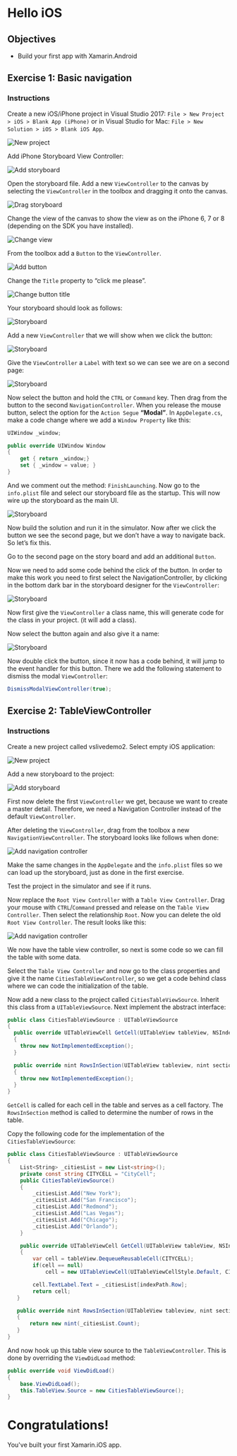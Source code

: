 # Hello iOS

## Objectives
- Build your first app with Xamarin.Android

## Exercise 1: Basic navigation
### Instructions
Create a new iOS/iPhone project in Visual Studio 2017: `File > New Project > iOS > Blank App (iPhone)` or in Visual Studio for Mac: `File > New Solution > iOS > Blank iOS App`.

![New project](./images/ios01.png)

Add iPhone Storyboard View Controller:

![Add storyboard](./images/ios02.png)

Open the storyboard file. Add a new `ViewController` to the canvas by selecting the `ViewController` in the toolbox and dragging it onto the canvas.

![Drag storyboard](./images/ios03.png)

Change the view of the canvas to show the view as on the iPhone 6, 7 or 8 (depending on the SDK you have installed).

![Change view](./images/ios04.png)

From the toolbox add a `Button` to the `ViewController`.

![Add button](./images/ios05.png)

Change the `Title` property to “click me please”.

![Change button title](./images/ios06.png)

Your storyboard should look as follows:

![Storyboard](./images/ios07.png)

Add a new `ViewController` that we will show when we click the button:	

![Storyboard](./images/ios08.png)

Give the `ViewController` a `Label` with text so we can see we are on a second page:

![Storyboard](./images/ios09.png)

Now select the button and hold the `CTRL` or `Command` key. Then drag from the button to the second `NavigationController`. When you release the mouse button, select the option for the `Action Segue` **“Modal”**. In `AppDelegate.cs`, make a code change where we add a `Window Property` like this:

```csharp
UIWindow _window;

public override UIWindow Window
{
    get { return _window;}
    set { _window = value; }
}
```

And we comment out the method: `FinishLaunching`. Now go to the `info.plist` file and select our storyboard file as the startup. This will now wire up the storyboard as the main UI.

![Storyboard](./images/ios10.png)

Now build the solution and run it in the simulator. Now after we click the button we see the second page, but we don’t have a way to navigate back. So let’s fix this.

Go to the second page on the story board and add an additional `Button`.

Now we need to add some code behind the click of the button. In order to make this work you need to first select the NavigationController, by clicking in the bottom dark bar in the storyboard designer for the `ViewController`:

![Storyboard](./images/ios11.png)

Now first give the `ViewController` a class name, this will generate code for the class in your project. (it will add a class).

Now select the button again and also give it a name:

![Storyboard](./images/ios12.png)

 Now double click the button, since it now has a code behind, it will jump to the event handler for this button. There we add the following statement to dismiss the modal `ViewController`:

 ```csharp
DismissModalViewController(true);
 ```

## Exercise 2: TableViewController
### Instructions

Create a new project called vslivedemo2.
Select empty iOS application:

![New project](./images/ios21.png)

Add a new storyboard to the project: 

![Add storyboard](./images/ios22.png)

First now delete the first `ViewController` we get, because we want to create a master detail. Therefore, we need a Navigation Controller instead of the default `ViewController`.

After deleting the `ViewController`, drag from the toolbox a new `NavigationViewController`. The storyboard looks like follows when done:

![Add navigation controller](./images/ios23.png)

Make the same changes in the `AppDelegate` and the `info.plist` files so we can load up the storyboard, just as done in the first exercise.

Test the project in the simulator and see if it runs. 

Now replace the `Root View Controller` with a `Table View Controller`. Drag your mouse with `CTRL`/`Command` pressed and release on the `Table View Controller`. Then select the relationship `Root`. Now you can delete the old `Root View Controller`. The result looks like this:

![Add navigation controller](./images/ios24.png)

We now have the table view controller, so next is some code so we can fill the table with some data.

Select the `Table View Controller` and now go to the class properties and give it the name `CitiesTableViewController`, so we get a code behind class where we can code the initialization of the table.

Now add a new class to the project called `CitiesTableViewSource`. Inherit this class from a `UITableViewSource`. Next implement the abstract interface:

```csharp
public class CitiesTableViewSource : UITableViewSource 
{
  public override UITableViewCell GetCell(UITableView tableView, NSIndexPath indexPath)
  {
    throw new NotImplementedException();
  }

  public override nint RowsInSection(UITableView tableview, nint section)
  {
    throw new NotImplementedException();
  }
}
```

`GetCell` is called for each cell in the table and serves as a cell factory. The `RowsInSection` method is called to determine the number of rows in the table.

Copy the following code for the implementation of the `CitiesTableViewSource`:

```csharp
public class CitiesTableViewSource : UITableViewSource
{
    List<String> _citiesList = new List<string>();
    private const string CITYCELL = "CityCell";
    public CitiesTableViewSource()
    {
        _citiesList.Add("New York");
        _citiesList.Add("San Francisco");
        _citiesList.Add("Redmond");
        _citiesList.Add("Las Vegas");
        _citiesList.Add("Chicago");
        _citiesList.Add("Orlando");
    }

    public override UITableViewCell GetCell(UITableView tableView, NSIndexPath indexPath)
    {
        var cell = tableView.DequeueReusableCell(CITYCELL);
        if(cell == null)
            cell = new UITableViewCell(UITableViewCellStyle.Default, CITYCELL);

        cell.TextLabel.Text = _citiesList[indexPath.Row];
        return cell;
   }

   public override nint RowsInSection(UITableView tableview, nint section)
   {
       return new nint(_citiesList.Count);
   }
}
```

And now hook up this table view source to the `TableViewController`. This is done by overriding the `ViewDidLoad` method:

```csharp
public override void ViewDidLoad()
{
    base.ViewDidLoad();
    this.TableView.Source = new CitiesTableViewSource();
}
```

# Congratulations!
You've built your first Xamarin.iOS app.